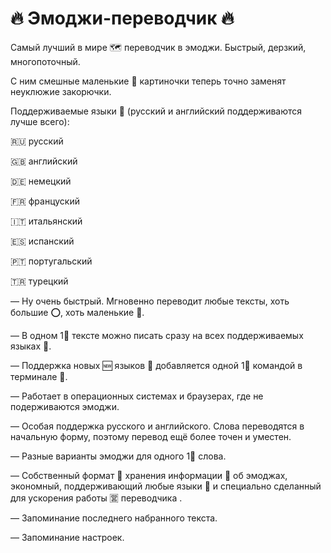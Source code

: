 # 🔥 Эмоджи-переводчик 🔥
Самый лучший в мире 🗺 переводчик в эмоджи. Быстрый, дерзкий, многопоточный. 

С ним смешные маленькие 👧 картиночки теперь точно заменят неуклюжие закорючки.

Поддерживаемые языки 👅 (русский и английский поддерживаются лучше всего):

🇷🇺 русский

🇬🇧 английский

🇩🇪 немецкий

🇫🇷 француский

🇮🇹 итальянский

🇪🇸 испанский

🇵🇹 португальский

🇹🇷 турецкий



— Ну очень быстрый. Мгновенно переводит любые тексты, хоть большие ⭕, хоть маленькие 🦐.

— В одном 1⃣  тексте можно писать сразу на всех поддерживаемых языках 👅.

— Поддержка новых 🆕 языков 👅 добавляется одной 1⃣  командой в терминале 🏧.

— Работает в операционных системах и браузерах, где не подерживаются эмоджи.

— Особая поддержка русского и английского. Слова переводятся в начальную форму, поэтому перевод ещё более точен и уместен.

— Разные варианты эмоджи для одного 1⃣  слова.

— Собственный формат 📀 хранения информации 💁 об эмоджах, экономный, поддерживающий любые языки 👅 и специально сделанный для ускорения работы 🈺 переводчика .

— Запоминание последнего набранного текста.

— Запоминание настроек.